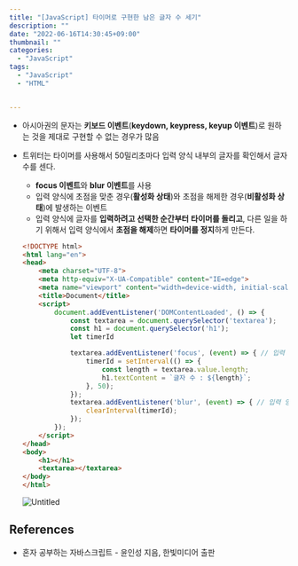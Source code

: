 ```yaml
---
title: "[JavaScript] 타이머로 구현한 남은 글자 수 세기"
description: ""
date: "2022-06-16T14:30:45+09:00"
thumbnail: ""
categories:
  - "JavaScript"
tags:
  - "JavaScript"
  - "HTML"


---
```

<!--more-->

- 아시아권의 문자는 **키보드 이벤트**(**keydown, keypress, keyup 이벤트**)로 원하는 것을 제대로 구현할 수 없는 경우가 많음

- 트위터는 타이머를 사용해서 50밀리초마다 입력 양식 내부의 글자를 확인해서 글자 수를 센다.
    - **focus 이벤트**와 **blur 이벤트**를 사용
    - 입력 양식에 초점을 맞춘 경우(**활성화 상태**)와 초점을 해제한 경우(**비활성화 상태**)에 발생하는 이벤트
    - 입력 양식에 글자를 **입력하려고 선택한 순간부터** **타이머를 돌리고**, 다른 일을 하기 위해서 입력 양식에서 **초점을 해제**하면 **타이머를 정지**하게 만든다.
    
    ```html
    <!DOCTYPE html>
    <html lang="en">
    <head>
        <meta charset="UTF-8">
        <meta http-equiv="X-UA-Compatible" content="IE=edge">
        <meta name="viewport" content="width=device-width, initial-scale=1.0">
        <title>Document</title>
        <script>
            document.addEventListener('DOMContentLoaded', () => {
                const textarea = document.querySelector('textarea');
                const h1 = document.querySelector('h1');
                let timerId
    
                textarea.addEventListener('focus', (event) => { // 입력 양식 활성화
                    timerId = setInterval(() => {
                        const length = textarea.value.length;
                        h1.textContent = `글자 수 : ${length}`;
                    }, 50);
                });
                textarea.addEventListener('blur', (event) => { // 입력 양식 비활성화
                    clearInterval(timerId);
                });
            });
        </script>
    </head>
    <body>
        <h1></h1>
        <textarea></textarea>
    </body>
    </html>
    ```
    
    ![Untitled](/images/lang_javascript/study_1/JavaScript_타이머로_구현한_남은_글자_수_세기/Untitled.png)
    

## References

- 혼자 공부하는 자바스크립트 - 윤인성 지음, 한빛미디어 출판